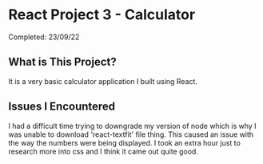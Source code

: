 # **React Project 3 - Calculator**
Completed: 23/09/22
&nbsp;

## What is This Project?
It is a very basic calculator application I built using React. 
&nbsp;

## Issues I Encountered
I had a difficult time trying to downgrade my version of node which is why I was unable to download 'react-textfit' file thing.
This caused an issue with the way the numbers were being displayed.
I took an extra hour just to research more into css and I think it came out quite good.

